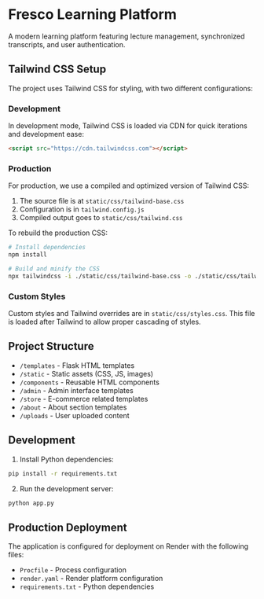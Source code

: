 # Fresco Learning Platform

A modern learning platform featuring lecture management, synchronized transcripts, and user authentication.

## Tailwind CSS Setup

The project uses Tailwind CSS for styling, with two different configurations:

### Development
In development mode, Tailwind CSS is loaded via CDN for quick iterations and development ease:
```html
<script src="https://cdn.tailwindcss.com"></script>
```

### Production
For production, we use a compiled and optimized version of Tailwind CSS:
1. The source file is at `static/css/tailwind-base.css`
2. Configuration is in `tailwind.config.js`
3. Compiled output goes to `static/css/tailwind.css`

To rebuild the production CSS:
```bash
# Install dependencies
npm install

# Build and minify the CSS
npx tailwindcss -i ./static/css/tailwind-base.css -o ./static/css/tailwind.css --minify
```

### Custom Styles
Custom styles and Tailwind overrides are in `static/css/styles.css`. This file is loaded after Tailwind to allow proper cascading of styles.

## Project Structure

- `/templates` - Flask HTML templates
- `/static` - Static assets (CSS, JS, images)
- `/components` - Reusable HTML components
- `/admin` - Admin interface templates
- `/store` - E-commerce related templates
- `/about` - About section templates
- `/uploads` - User uploaded content

## Development

1. Install Python dependencies:
```bash
pip install -r requirements.txt
```

2. Run the development server:
```bash
python app.py
```

## Production Deployment

The application is configured for deployment on Render with the following files:
- `Procfile` - Process configuration
- `render.yaml` - Render platform configuration
- `requirements.txt` - Python dependencies
